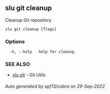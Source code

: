 ## slu git cleanup

Cleanup Git repository

```
slu git cleanup [flags]
```

### Options

```
  -h, --help   help for cleanup
```

### SEE ALSO

* [slu git](slu_git.md)	 - Git Utils

###### Auto generated by spf13/cobra on 29-Sep-2022
